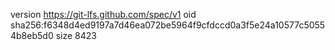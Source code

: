 version https://git-lfs.github.com/spec/v1
oid sha256:f6348d4ed9197a7d46ea072be5964f9cfdccd0a3f5e24a10577c50554b8eb5d0
size 8423
